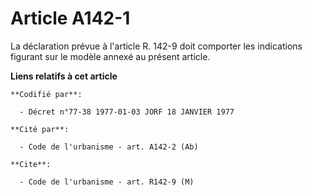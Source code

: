 # Article A142-1

La déclaration prévue à l'article R. 142-9 doit comporter les indications figurant sur le modèle annexé au présent article.

**Liens relatifs à cet article**

	**Codifié par**:

	  - Décret n°77-38 1977-01-03 JORF 18 JANVIER 1977

	**Cité par**:

	  - Code de l'urbanisme - art. A142-2 (Ab)

	**Cite**:

	  - Code de l'urbanisme - art. R142-9 (M)

